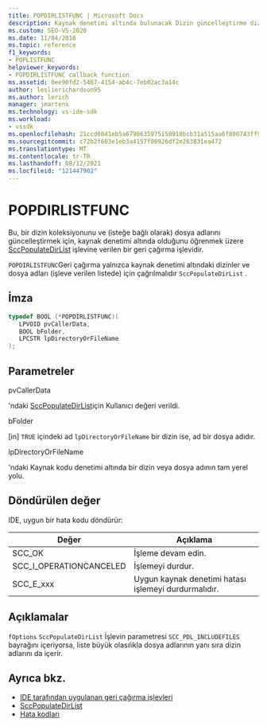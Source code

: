 ```yaml
---
title: POPDIRLISTFUNC | Microsoft Docs
description: Kaynak denetimi altında bulunacak Dizin güncelleştirme dizinlerine geçirilen POPDIRLISTFUNC callback işlevi hakkında bilgi edinin.
ms.custom: SEO-VS-2020
ms.date: 11/04/2016
ms.topic: reference
f1_keywords:
- POPLISTFUNC
helpviewer_keywords:
- POPDIRLISTFUNC callback function
ms.assetid: 0ee90fd2-5467-4154-ab4c-7eb02ac3a14c
author: leslierichardson95
ms.author: lerich
manager: jmartens
ms.technology: vs-ide-sdk
ms.workload:
- vssdk
ms.openlocfilehash: 21ccd6041eb5a6790635975150910bcb31a515aa6f800743ff94be45e36c579f
ms.sourcegitcommit: c72b2f603e1eb3a4157f00926df2e263831ea472
ms.translationtype: MT
ms.contentlocale: tr-TR
ms.lasthandoff: 08/12/2021
ms.locfileid: "121447902"
---
```

# <a name="popdirlistfunc"></a>POPDIRLISTFUNC
Bu, bir dizin koleksiyonunu ve (isteğe bağlı olarak) dosya adlarını güncelleştirmek için, kaynak denetimi altında olduğunu öğrenmek üzere [SccPopulateDirList](../extensibility/sccpopulatedirlist-function.md) işlevine verilen bir geri çağırma işlevidir.

 `POPDIRLISTFUNC`Geri çağırma yalnızca kaynak denetimi altındaki dizinler ve dosya adları (işleve verilen listede) için çağrılmalıdır `SccPopulateDirList` .

## <a name="signature"></a>İmza

```cpp
typedef BOOL (*POPDIRLISTFUNC)(
   LPVOID pvCallerData,
   BOOL bFolder,
   LPCSTR lpDirectoryOrFileName
);
```

## <a name="parameters"></a>Parametreler
 pvCallerData

'ndaki [SccPopulateDirList](../extensibility/sccpopulatedirlist-function.md)için Kullanıcı değeri verildi.

 bFolder

[in] `TRUE` içindeki ad `lpDirectoryOrFileName` bir dizin ise, ad bir dosya adıdır.

 lpDirectoryOrFileName

'ndaki Kaynak kodu denetimi altında bir dizin veya dosya adının tam yerel yolu.

## <a name="return-value"></a>Döndürülen değer
 IDE, uygun bir hata kodu döndürür:

|Değer|Açıklama|
|-----------|-----------------|
|SCC_OK|İşleme devam edin.|
|SCC_I_OPERATIONCANCELED|İşlemeyi durdur.|
|SCC_E_xxx|Uygun kaynak denetimi hatası işlemeyi durdurmalıdır.|

## <a name="remarks"></a>Açıklamalar
 `fOptions` `SccPopulateDirList` İşlevin parametresi `SCC_PDL_INCLUDEFILES` bayrağını içeriyorsa, liste büyük olasılıkla dosya adlarının yanı sıra dizin adlarını da içerir.

## <a name="see-also"></a>Ayrıca bkz.
- [IDE tarafından uygulanan geri çağırma işlevleri](../extensibility/callback-functions-implemented-by-the-ide.md)
- [SccPopulateDirList](../extensibility/sccpopulatedirlist-function.md)
- [Hata kodları](../extensibility/error-codes.md)
